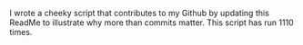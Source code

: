 I wrote a cheeky script that contributes to my Github by updating this ReadMe to illustrate why more than commits matter. This script has run 1110 times.